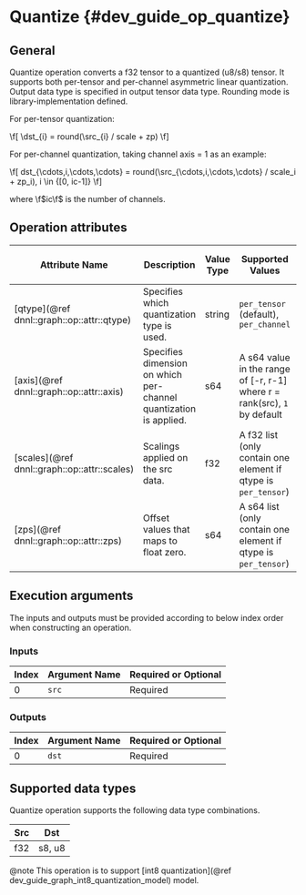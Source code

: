 Quantize {#dev_guide_op_quantize}
=================================

## General

Quantize operation converts a f32 tensor to a quantized (u8/s8) tensor. It
supports both per-tensor and per-channel asymmetric linear quantization. Output
data type is specified in output tensor data type. Rounding mode is
library-implementation defined.

For per-tensor quantization:

  \f[ \dst_{i} = round(\src_{i} / scale + zp) \f]

For per-channel quantization, taking channel axis = 1 as an example:

   \f[ dst_{\cdots,i,\cdots,\cdots} = round(\src_{\cdots,i,\cdots,\cdots} / scale_i + zp_i), i \in {[0, ic-1]} \f]

where \f$ic\f$ is the number of channels.

## Operation attributes

Attribute Name | Description | Value Type |Supported Values | Required or Optional
-- | -- | --| --|--
[qtype](@ref dnnl::graph::op::attr::qtype) | Specifies which quantization type is used. |string | `per_tensor` (default), `per_channel` | Optional
[axis](@ref dnnl::graph::op::attr::axis) | Specifies dimension on which per-channel quantization is applied. |s64 | A s64 value in the range of [-r, r-1] where r = rank(src), `1` by default | Optional
[scales](@ref dnnl::graph::op::attr::scales) | Scalings applied on the src data. |f32 | A f32 list (only contain one element if qtype is `per_tensor`) | Required
[zps](@ref dnnl::graph::op::attr::zps) | Offset values that maps to float zero. |s64 | A s64 list (only contain one element if qtype is `per_tensor`) | Required

## Execution arguments

The inputs and outputs must be provided according to below index order when
constructing an operation.

### Inputs

Index | Argument Name | Required or Optional
-- | -- | --
0|`src` | Required

### Outputs

Index | Argument Name | Required or Optional
-- | -- | --
0|`dst` |Required

## Supported data types

Quantize operation supports the following data type combinations.

Src | Dst
-- | --
f32  |s8, u8

@note This operation is to support
[int8 quantization](@ref dev_guide_graph_int8_quantization_model) model.
